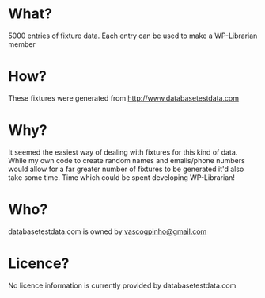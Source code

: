 # What?  
5000 entries of fixture data. Each entry can be used to make a WP-Librarian member

# How?  
These fixtures were generated from http://www.databasetestdata.com

# Why?  
It seemed the easiest way of dealing with fixtures for this kind of data. While my own code to create random names and emails/phone numbers would allow for a far greater number of fixtures to be generated it'd also take some time. Time which could be spent developing WP-Librarian!

# Who?  
databasetestdata.com is owned by vascogpinho@gmail.com

# Licence?  
No licence information is currently provided by databasetestdata.com
